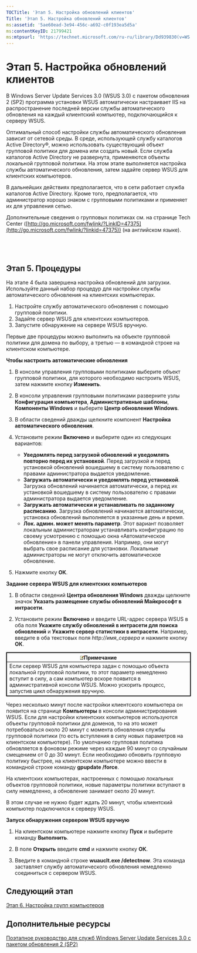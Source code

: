 ```yaml
---
TOCTitle: 'Этап 5. Настройка обновлений клиентов'
Title: 'Этап 5. Настройка обновлений клиентов'
ms:assetid: '5ae60ead-3e94-456c-a692-c0f193ea5d5a'
ms:contentKeyID: 21799421
ms:mtpsurl: 'https://technet.microsoft.com/ru-ru/library/Dd939830(v=WS.10)'
---
```


Этап 5. Настройка обновлений клиентов
=====================================

В Windows Server Update Services 3.0 (WSUS 3.0) с пакетом обновления 2 (SP2) программа установки WSUS автоматически настраивает IIS на распространение последней версии службы автоматического обновления на каждый клиентский компьютер, подключающийся к серверу WSUS.

Оптимальный способ настройки службы автоматического обновления зависит от сетевой среды. В среде, использующей службу каталогов Active Directory®, можно использовать существующий объект групповой политики для домена или создать новый. Если служба каталогов Active Directory не развернута, применяются объекты локальной групповой политики. На этом этапе выполняется настройка службы автоматического обновления, затем задайте сервер WSUS для клиентских компьютеров.

В дальнейших действиях предполагается, что в сети работает служба каталогов Active Directory. Кроме того, предполагается, что администратор хорошо знаком с групповыми политиками и применяет их для управления сетью.

Дополнительные сведения о групповых политиках см. на странице Tech Center ([http://go.microsoft.com/fwlink/?LinkID=47375](http://go.microsoft.com/fwlink/?linkid=47375)) (на английском языке).

 
-

Этап 5. Процедуры
-----------------

На этапе 4 была завершена настройка обновлений для загрузки. Используйте данный набор процедур для настройки службы автоматического обновления на клиентских компьютерах.

1.  Настройте службу автоматического обновления с помощью групповой политики.
2.  Задайте сервер WSUS для клиентских компьютеров.
3.  Запустите обнаружение на сервере WSUS вручную.

Первые две процедуры можно выполнить на объекте групповой политики для домена по выбору, а третью — в командной строке на клиентском компьютере.

**Чтобы настроить автоматические обновления**
1.  В консоли управления групповыми политиками выберите объект групповой политики, для которого необходимо настроить WSUS, затем нажмите кнопку **Изменить**.

2.  В консоли управления групповыми политиками разверните узлы **Конфигурация компьютера**, **Административные шаблоны**, **Компоненты Windows** и выберите **Центр обновления Windows**.

3.  В области сведений дважды щелкните компонент **Настройка автоматического обновления**.

4.  Установите режим **Включено** и выберите один из следующих вариантов:

    -   **Уведомлять перед загрузкой обновлений и уведомлять повторно перед их установкой**. Перед загрузкой и перед установкой обновлений вошедшему в систему пользователю с правами администратора выдается уведомление.
    -   **Загружать автоматически и уведомлять перед установкой**. Загрузка обновлений начинается автоматически, а перед их установкой вошедшему в систему пользователю с правами администратора выдается уведомление.
    -   **Загружать автоматически и устанавливать по заданному расписанию**. Загрузка обновлений начинается автоматически, установка обновлений выполняется в указанные день и время.
    -   **Лок. админ. может менять параметр**. Этот вариант позволяет локальным администраторам устанавливать конфигурацию по своему усмотрению с помощью окна «Автоматическое обновление» в панели управления. Например, они могут выбрать свое расписание для установки. Локальные администраторы не могут отключить автоматическое обновление.

5.  Нажмите кнопку **ОК**.

**Задание сервера WSUS для клиентских компьютеров**
1.  В области сведений **Центра обновления Windows** дважды щелкните значок **Указать размещение службы обновлений Майкрософт в интрасети**.

2.  Установите режим **Включено** и введите URL-адрес сервера WSUS в оба поля **Укажите службу обновлений в интрасети для поиска обновлений** и **Укажите сервер статистики в интрасети**. Например, введите в оба текстовых поля *http://имя\_сервера* и нажмите кнопку **ОК**.

 
<table style="border:1px solid black;">
<colgroup>
<col width="100%" />
</colgroup>
<thead>
<tr class="header">
<th style="border:1px solid black;" ><img src="/security-updates/images/Dd939830.note(WS.10).gif" />Примечание</th>
</tr>
</thead>
<tbody>
<tr class="odd">
<td style="border:1px solid black;">Если сервер WSUS для компьютера задан с помощью объекта локальной групповой политики, то этот параметр немедленно вступит в силу, а сам компьютер вскоре появится в административной консоли WSUS. Можно ускорить процесс, запустив цикл обнаружения вручную.
</td>
</tr>
</tbody>
</table>
 

Через несколько минут после настройки клиентского компьютера он появится на странице **Компьютеры** в консоли администрирования WSUS. Если для настройки клиентских компьютеров используются объекты групповой политики для доменов, то на это может потребоваться около 20 минут с момента обновления службы групповой политики (то есть вступления в силу новых параметров на клиентском компьютере). По умолчанию групповая политика обновляется в фоновом режиме через каждые 90 минут со случайным смещением от 0 до 30 минут. Если необходимо обновить групповую политику быстрее, на клиентском компьютере можно ввести в командной строке команду **gpupdate /force**.

На клиентских компьютерах, настроенных с помощью локальных объектов групповой политики, новые параметры политики вступают в силу немедленно, а обновление занимает около 20 минут.

В этом случае не нужно будет ждать 20 минут, чтобы клиентский компьютер подключился к серверу WSUS.

**Запуск обнаружения сервером WSUS вручную**
1.  На клиентском компьютере нажмите кнопку **Пуск** и выберите команду **Выполнить**.

2.  В поле **Открыть** введите **cmd** и нажмите кнопку **ОК**.

3.  Введите в командной строке **wuauclt.exe /detectnow**. Эта команда заставляет службу автоматического обновления немедленно соединиться с сервером WSUS.

Следующий этап
--------------

[Этап 6. Настройка групп компьютеров](https://technet.microsoft.com/70518732-2179-4e41-9609-7f9999867f41)

Дополнительные ресурсы
----------------------

[Поэтапное руководство для служб Windows Server Update Services 3.0 с пакетом обновления 2 (SP2)](https://technet.microsoft.com/4b504edc-93b3-45b0-a7e8-d0107f1a4442)
